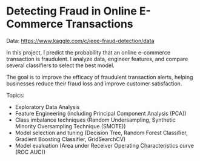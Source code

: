 # Detecting Fraud in Online E-Commerce Transactions

Data: https://www.kaggle.com/c/ieee-fraud-detection/data

In this project, I predict the probability that an online e-commerce transaction is fraudulent. I analyze data, engineer features, and compare several classifiers to select the best model.

The goal is to improve the efficacy of fraudulent transaction alerts, helping businesses reduce their fraud loss and improve customer satisfaction.

Topics:

- Exploratory Data Analysis
- Feature Engineering (including Principal Component Analysis (PCA))
- Class imbalance techniques (Random Undersampling, Synthetic Minority Oversampling Technique (SMOTE))
- Model selection and tuning (Decision Tree, Random Forest Classifier, Gradient Boosting Classifier, GridSearchCV)
- Model evaluation (Area under Receiver Operating Characteristics curve (ROC AUC))
